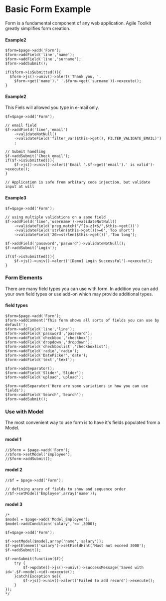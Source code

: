 # Basic Form Example

Form is a fundamental component of any web application. Agile Toolkit greatly simplifies form creation.

#### Example2

    $form=$page->add('Form');
    $form->addField('line','name');
    $form->addField('line','surname');    
    $form->addSubmit();
 
    if($form->isSubmitted()){
      $form->js()->univ()->alert('Thank you, '.
        $form->get('name').' '.$form->get('surname'))->execute();
    }

#### Example2
This Fiels will allowed you type in e-mail only.

    $f=$page->add('Form');
    
    // email field
    $f->addField('line','email')
        ->validateNotNull()
        ->validateField('filter_var($this->get(), FILTER_VALIDATE_EMAIL)')
        ;

    // Submit handling    
    $f->addSubmit('Check email');
    if($f->isSubmitted()){
        $f->js()->univ()->alert('Email '.$f->get('email').' is valid')->execute();
    }
    
    // Application is safe from arbitary code injection, but validate input at will


#### Example3

    $f=$page->add('Form');
    
    // using multiple validations on a same field
    $f->addField('line','username')->validateNotNull()
        ->validateField('preg_match("/^[a-z]+$/",$this->get())')
        ->validateField('strlen($this->get())>=6','Too short')
        ->validateField('20>=strlen($this->get())','Too long');
    
    $f->addField('password','pasword')->validateNotNull();
    $f->addSubmit('Login');
    
    if($f->isSubmitted()){
        $f->js()->univ()->alert('[Demo] Login Successful')->execute();
    }


### Form Elements

There are many field types you can use with form. In addition you can add your own field types or use add-on which may provide additional types.

#### field types

    $form=$page->add('Form');
    $form->addComment('This form shows all sorts of fields you can use by default');
    $form->addField('line','line');
    $form->addField('password','password');
    $form->addField('checkbox','checkbox');
    $form->addField('dropdown','dropdown');
    $form->addField('checkboxlist','checkboxlist');
    $form->addField('radio','radio');
    $form->addField('DatePicker','date');
    $form->addField('text','text');
    
    $form->addSeparator();
    $form->addField('Slider','Slider');
    $form->addField('upload','upload');
    
    $form->addSeparator('Here are some variations in how you can use fields');
    $form->addField('Search','Search');
    $form->addSubmit();


### Use with Model

The most convenient way to use form is to have it's fields populated from a Model.

#### model 1

    //$form = $page->add('Form');
    //$form->setModel('Employee');
    //$form->addSubmit();

#### model 2

    //$f = $page->add('Form');
 
    // defining arary of fields to show and sequence order
    //$f->setModel('Employee',array('name'));

#### model 3

    /*
    $model = $page->add('Model_Employee');
    $model->addCondition('salary','<=',3000);
     
    $f=$page->add('Form');
     
    $f->setModel($model,array('name','salary'));
    $f->getElement('salary')->setFieldHint('Must not exceed 3000');
    $f->addSubmit();
     
    $f->onSubmit(function($f){
        try {
            $f->update()->js()->univ()->successMessage('Saved with id='.$f->model->id)->execute();
        }catch(Exception $e){
            $f->js()->univ()->alert('Failed to add record')->execute();
        }
    });
    */






